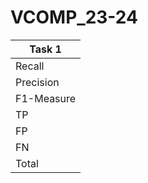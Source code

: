 # VCOMP_23-24

|  Task 1    |
| ---------- |
| Recall     | 1 |
| Precision  | 0.7105 |
| F1-Measure | 0.8308 |
| TP         | 27 |
| FP         | 11 |
| FN         | 0 |
| Total      | 38 |